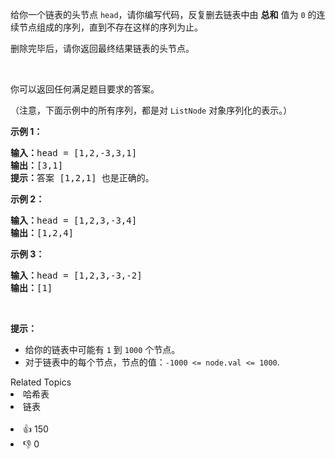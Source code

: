 <p>给你一个链表的头节点&nbsp;<code>head</code>，请你编写代码，反复删去链表中由 <strong>总和</strong>&nbsp;值为 <code>0</code> 的连续节点组成的序列，直到不存在这样的序列为止。</p>

<p>删除完毕后，请你返回最终结果链表的头节点。</p>

<p>&nbsp;</p>

<p>你可以返回任何满足题目要求的答案。</p>

<p>（注意，下面示例中的所有序列，都是对&nbsp;<code>ListNode</code>&nbsp;对象序列化的表示。）</p>

<p><strong>示例 1：</strong></p>

<pre><strong>输入：</strong>head = [1,2,-3,3,1]
<strong>输出：</strong>[3,1]
<strong>提示：</strong>答案 [1,2,1] 也是正确的。
</pre>

<p><strong>示例 2：</strong></p>

<pre><strong>输入：</strong>head = [1,2,3,-3,4]
<strong>输出：</strong>[1,2,4]
</pre>

<p><strong>示例 3：</strong></p>

<pre><strong>输入：</strong>head = [1,2,3,-3,-2]
<strong>输出：</strong>[1]
</pre>

<p>&nbsp;</p>

<p><strong>提示：</strong></p>

<ul>
	<li>给你的链表中可能有 <code>1</code> 到&nbsp;<code>1000</code>&nbsp;个节点。</li>
	<li>对于链表中的每个节点，节点的值：<code>-1000 &lt;= node.val &lt;= 1000</code>.</li>
</ul>
<div><div>Related Topics</div><div><li>哈希表</li><li>链表</li></div></div><br><div><li>👍 150</li><li>👎 0</li></div>